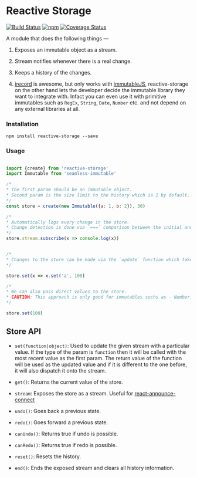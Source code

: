 # Reactive Storage
[![Build Status][travis-svg]][travis]
[![npm][npm-svg]][npm]
[![Coverage Status][coveralls-svg]][coveralls]


[travis-svg]: https://travis-ci.org/tusharmath/reactive-storage.svg?branch=master
[travis]: https://travis-ci.org/tusharmath/reactive-storage
[npm-svg]: https://img.shields.io/npm/v/reactive-storage.svg
[npm]: https://www.npmjs.com/package/reactive-storage
[coveralls]: https://coveralls.io/github/tusharmath/reactive-storage?branch=develop
[coveralls-svg]: https://coveralls.io/repos/github/tusharmath/reactive-storage/badge.svg?branch=develop


A module that does the following things —

1. Exposes an immutable object as a stream.

2. Stream notifies whenever there is a real change.

3. Keeps a history of the changes.

4. [irecord](https://github.com/ericelliott/irecord) is awesome, but only works with [immutableJS](https://github.com/facebook/immutable-js), reactive-storage on the other hand lets the developer decide the immutable library they want to integrate with. Infact you can even use it with primitive immutables such as `RegEx`, `String`, `Date`, `Number` etc. and not depend on any external libraries at all.

### Installation

```
npm install reactive-storage --save
```

### Usage

```javascript

import {create} from 'reactive-storage'
import Immutable from 'seamless-immutable'

/*
* The first param should be an immutable object.
* Second param is the size limit to the history which is 1 by default.
*/
const store = create(new Immutable({a: 1, b: 2}), 30)

/*
* Automatically logs every change in the store.
* Change detection is done via `===` comparison between the initial and the final store values.
*/
store.stream.subscribe(x => console.log(x))


/*
* Changes to the store can be made via the `update` function which takes a `callback` as a param. The `callback` is called with the current value of the store.
*/

store.set(x => x.set('a', 100)

/*
* We can also pass direct values to the store.
* CAUTION: This approach is only good for immutables suchs as - Number, Boolean, String etc. Use a library like ImmutableJS to work with complex data structures.
*/

store.set(100)

```

## Store API

- `set(function|object)`: Used to update the given stream with a particular value. If the type of the param is `function` then it will be called with the most recent value as the first param. The return value of the function will be used as the updated value and if it is different to the one before, it will also dispatch it onto the stream.

- `get()`: Returns the current value of the store.

- `stream`: Exposes the store as a stream. Useful for [react-announce-connect](https://travis-ci.org/tusharmath/react-announce-connect)

- `undo()`: Goes back a previous state.

- `redo()`: Goes forward a previous state.

- `canUndo()`: Returns true if undo is possible.

- `canRedo()`: Returns true if redo is possible.

- `reset()`: Resets the history.

- `end()`: Ends the exposed stream and clears all history information.
